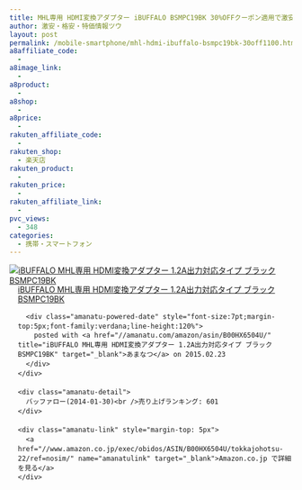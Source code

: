 ```yaml
---
title: MHL専用 HDMI変換アダプター iBUFFALO BSMPC19BK 30%OFFクーポン適用で激安特価1,100円台！送料無料！
author: 激安・格安・特価情報ツウ
layout: post
permalink: /mobile-smartphone/mhl-hdmi-ibuffalo-bsmpc19bk-30off1100.html
a8affiliate_code:
  -
a8image_link:
  -
a8product:
  -
a8shop:
  -
a8price:
  -
rakuten_affiliate_code:
  -
rakuten_shop:
  - 楽天店
rakuten_product:
  -
rakuten_price:
  -
rakuten_affiliate_link:
  -
pvc_views:
  - 348
categories:
  - 携帯・スマートフォン
---
```

<div class="amanatu-box" style="margin-bottom:0px;">
  <div class="amanatu-image" style="float:left;">
    <a href="//www.amazon.co.jp/exec/obidos/ASIN/B00HX6504U/tokkajohotsu-22/ref=nosim/" name="amanatulink" target="_blank"><img src="//i2.wp.com/ecx.images-amazon.com/images/I/31BSV-sRgsL._SL160_.jpg?w=546" alt="iBUFFALO MHL専用 HDMI変換アダプター 1.2A出力対応タイプ ブラック BSMPC19BK" style="border: none;" data-recalc-dims="1" /></a>
  </div>

  <div class="amanatu-info" style="float:left;margin-left:15px;line-height:120%">
    <div class="amanatu-name" style="margin-bottom:10px;line-height:120%">
      <a href="//www.amazon.co.jp/exec/obidos/ASIN/B00HX6504U/tokkajohotsu-22/ref=nosim/" name="amanatulink" target="_blank">iBUFFALO MHL専用 HDMI変換アダプター 1.2A出力対応タイプ ブラック BSMPC19BK</a>

      <div class="amanatu-powered-date" style="font-size:7pt;margin-top:5px;font-family:verdana;line-height:120%">
        posted with <a href="//amanatu.com/amazon/asin/B00HX6504U/" title="iBUFFALO MHL専用 HDMI変換アダプター 1.2A出力対応タイプ ブラック BSMPC19BK" target="_blank">あまなつ</a> on 2015.02.23
      </div>
    </div>

    <div class="amanatu-detail">
      バッファロー(2014-01-30)<br />売り上げランキング: 601
    </div>

    <div class="amanatu-link" style="margin-top: 5px">
      <a href="//www.amazon.co.jp/exec/obidos/ASIN/B00HX6504U/tokkajohotsu-22/ref=nosim/" name="amanatulink" target="_blank">Amazon.co.jp で詳細を見る</a>
    </div>
  </div>

  <div class="amanatu-footer" style="clear: left">
  </div>
</div>